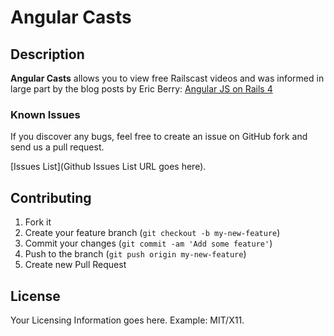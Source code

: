 # Angular Casts

## Description
**Angular Casts** allows you to view free Railscast videos and was informed in large part by the blog posts by Eric Berry: [Angular JS on Rails 4](http://coderberry.me/blog/2013/04/22/angularjs-on-rails-4-part-1/) 


<!-- ## Installation

Add it to your Gemfile:

```ruby
gem 'my_example_gem'
```

Run the following command to install it:

```console
bundle install
```

Run the generator:

```console
rails generate my_example_gem:install
```


## Configuration

This block of text should explain how to configure your application:

`rails generate my_example_gem:install`


## Information

Screenshots of your application below:

![Screenshot 1](http://placekitten.com/400/300)

![Screenshot 2](http://placekitten.com/400/300)
 -->

### Known Issues

If you discover any bugs, feel free to create an issue on GitHub fork and
send us a pull request.

[Issues List](Github Issues List URL goes here).

## Contributing

1. Fork it
2. Create your feature branch (`git checkout -b my-new-feature`)
3. Commit your changes (`git commit -am 'Add some feature'`)
4. Push to the branch (`git push origin my-new-feature`)
5. Create new Pull Request


## License

Your Licensing Information goes here. Example: MIT/X11.
